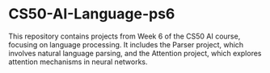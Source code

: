# CS50-AI-Language-ps6
This repository contains projects from Week 6 of the CS50 AI course, focusing on language processing. It includes the Parser project, which involves natural language parsing, and the Attention project, which explores attention mechanisms in neural networks.
